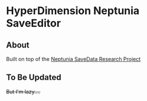# HyperDimension Neptunia SaveEditor

## About
Built on top of the [Neptunia SaveData Research Project](https://github.com/AnzoDK/HyperDimension-Neptunia-Save-Reasearch)

## To Be Updated



~~But I'm lazy....~~
